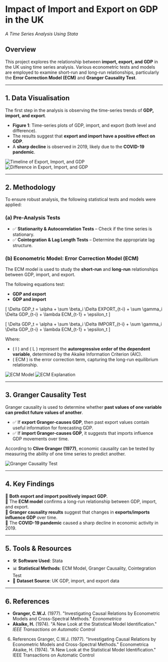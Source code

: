 

# Impact of Import and Export on GDP in the UK
*A Time Series Analysis Using Stata*

## Overview
This project explores the relationship between **import, export, and GDP** in the UK using time series analysis. Various econometric tests and models are employed to examine short-run and long-run relationships, particularly the **Error Correction Model (ECM)** and **Granger Causality Test**.

---

## 1. Data Visualisation
The first step in the analysis is observing the time-series trends of **GDP, import, and export**.

- **Figure 1**: Time-series plots of GDP, import, and export (both level and difference).
- The results suggest that **export and import have a positive effect on GDP**.
- A **sharp decline** is observed in 2019, likely due to the **COVID-19 pandemic**.

![Timeline of Export, Import, and GDP](https://github.com/slashhsu/Impact-of-Import-and-Export-on-GDP-in-UK/assets/137000188/dc81d006-77c1-4c5c-ba53-83c5fc9d0d93)
![Difference in Export, Import, and GDP](https://github.com/slashhsu/Impact-of-Import-and-Export-on-GDP-in-UK/assets/137000188/8b640229-5bb8-4040-b492-74b462a327e3)

---

## 2. Methodology
To ensure robust analysis, the following statistical tests and models were applied:

### (a) Pre-Analysis Tests
- ✅ **Stationarity & Autocorrelation Tests** – Check if the time series is stationary.
- ✅ **Cointegration & Lag Length Tests** – Determine the appropriate lag structure.

### (b) Econometric Model: Error Correction Model (ECM)
The ECM model is used to study the **short-run** and **long-run** relationships between GDP, import, and export.

The following equations test:
- **GDP and export**
- **GDP and import**

\[
\Delta GDP_t = \alpha + \sum \beta_i \Delta EXPORT_{t-i} + \sum \gamma_i \Delta GDP_{t-i} + \lambda ECM_{t-1} + \epsilon_t
\]

\[
\Delta GDP_t = \alpha + \sum \beta_i \Delta IMPORT_{t-i} + \sum \gamma_i \Delta GDP_{t-i} + \lambda ECM_{t-1} + \epsilon_t
\]

Where:
- \( I \) and \( L \) represent the **autoregressive order of the dependent variable**, determined by the Akaike Information Criterion (AIC).
- \( ECM \) is the error correction term, capturing the long-run equilibrium relationship.

![ECM Model](https://github.com/slashhsu/Impact-of-Import-and-Export-on-GDP-in-UK/assets/137000188/b12e5322-b155-451b-baff-67893cfef22a)
![ECM Explanation](https://github.com/slashhsu/Impact-of-Import-and-Export-on-GDP-in-UK/assets/137000188/f5409e2b-5e82-46b1-a86b-a8c7ac7ddb0c)

---

## 3. Granger Causality Test
Granger causality is used to determine whether **past values of one variable can predict future values of another**.

- ✅ If **export Granger-causes GDP**, then past export values contain useful information for forecasting GDP.
- ✅ If **import Granger-causes GDP**, it suggests that imports influence GDP movements over time.

According to **Clive Granger (1977)**, economic causality can be tested by measuring the ability of one time series to predict another.

![Granger Causality Test](https://github.com/slashhsu/Impact-of-Import-and-Export-on-GDP-in-UK/assets/137000188/0e7847f1-12de-4084-ba68-a47e54346497)

---

## 4. Key Findings
📌 **Both export and import positively impact GDP**.  
📌 The **ECM model** confirms a long-run relationship between GDP, import, and export.  
📌 **Granger causality results** suggest that changes in **exports/imports influence GDP** over time.  
📌 The **COVID-19 pandemic** caused a sharp decline in economic activity in 2019.  

---

## 5. Tools & Resources
- 🛠 **Software Used**: Stata
- 📊 **Statistical Methods**: ECM Model, Granger Causality, Cointegration Test
- 📂 **Dataset Source**: UK GDP, import, and export data

---

## 6. References
- **Granger, C.W.J.** (1977). "Investigating Causal Relations by Econometric Models and Cross-Spectral Methods." *Econometrica*  
- **Akaike, H.** (1974). "A New Look at the Statistical Model Identification." *IEEE Transactions on Automatic Control*  


6. References
Granger, C.W.J. (1977). "Investigating Causal Relations by Econometric Models and Cross-Spectral Methods." Econometrica
Akaike, H. (1974). "A New Look at the Statistical Model Identification." IEEE Transactions on Automatic Control
